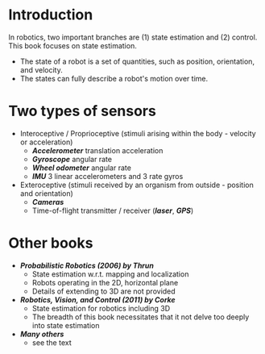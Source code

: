 # Introduction

In robotics, two important branches are (1) state estimation and (2) control. This book focuses on state estimation.
+   The state of a robot is a set of quantities, such as position, orientation, and velocity.
+   The states can fully describe a robot's motion over time. 

# Two types of sensors
+   Interoceptive / Proprioceptive (stimuli arising within the body - velocity or acceleration)
    +   ***Accelerometer*** translation acceleration
    +   ***Gyroscope*** angular rate
    +   ***Wheel odometer*** angular rate
    +   ***IMU*** 3 linear accelerometers and 3 rate gyros
+   Exteroceptive (stimuli received by an organism from outside - position and orientation)
    +   ***Cameras***
    +   Time-of-flight transmitter / receiver (***laser***, ***GPS***)

# Other books
+   ***Probabilistic Robotics (2006) by Thrun***
    +   State estimation w.r.t. mapping and localization
    +   Robots operating in the 2D, horizontal plane
    +   Details of extending to 3D are not provided
+   ***Robotics, Vision, and Control (2011) by Corke***
    +   State estimation for robotics including 3D
    +   The breadth of this book necessitates that it not delve too deeply into state estimation
+   ***Many others***
    +   see the text


